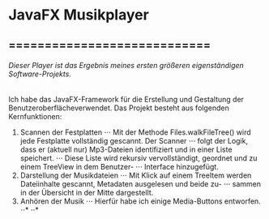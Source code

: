 # JavaFX Musikplayer
============================
----------------------------

###### Dieser Player ist das Ergebnis meines ersten größeren eigenständigen Software-Projekts.

Ich habe das JavaFX-Framework für die Erstellung und Gestaltung der Benutzeroberflächeverwendet.
Das Projekt besteht aus folgenden Kernfunktionen:

1. Scannen der Festplatten
⋅⋅⋅ Mit der Methode Files.walkFileTree() wird jede Festplatte vollständig gescannt. Der Scanner 
⋅⋅⋅ folgt der Logik, dass er (aktuell nur) Mp3-Dateien identifiziert und in einer Liste speichert.
⋅⋅⋅ Diese Liste wird rekursiv vervollständigt, geordnet und zu einem TreeView in dem Benutzer-
⋅⋅⋅ Interface hinzugefügt.
2. Darstellung der Musikdateien
⋅⋅⋅ Mit Klick auf einem TreeItem werden Dateiinhalte gescannt, Metadaten ausgelesen und beide zu-
⋅⋅⋅ sammen in der Übersicht in der Mitte dargestellt.
3. Anhören der Musik
⋅⋅⋅ Hierfür habe ich einige Media-Buttons entworfen.
⋅⋅*
⋅⋅*

